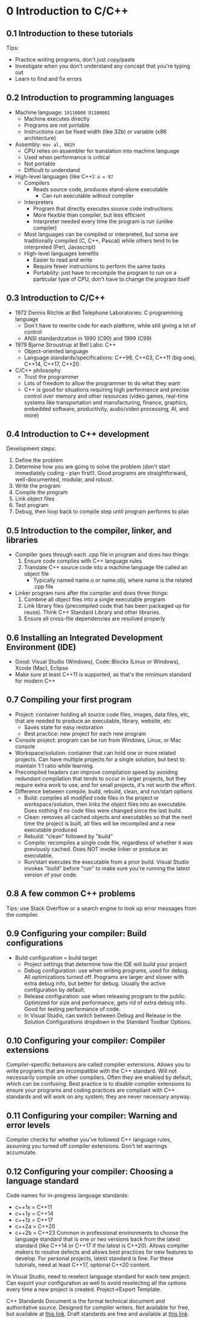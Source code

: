 # 0 Introduction to C/C++

## 0.1 Introduction to these tutorials
Tips:
- Practice writing programs, don't just copy/paste
- Investigate when you don't understand any concept that you're typing out
- Learn to find and fix errors

## 0.2 Introduction to programming languages
- Machine language: `10110000 01100001`
    - Machine executes directly
    - Programs are not portable
    - Instructions can be fixed width (like 32b) or variable (x86 architecture)
- Assembly: `mov al, 061h`
    - CPU relies on assembler for translation into machine language
    - Used when performance is critical
    - Not portable
    - Difficult to understand
- High-level languages (like C++): `a = 97`
    - Compilers
        - Reads source code, produces stand-alone executable
            - Can run executable without compiler
    - Interpreters
        - Program that directly executes source code instructions
        - More flexible than compiler, but less efficient
        - Interpreter needed every time the program is run (unlike compiler)
    - Most languages can be compiled or interpreted, but some are traditionally compiled (C, C++, Pascal) while others tend to be interpreted (Perl, Javascript)
    - High-level languages benefits
        - Easier to read and write
        - Require fewer instructions to perform the same tasks
        - Portability: just have to recompile the program to run on a particular type of CPU, don't have to change the program itself

## 0.3 Introduction to C/C++
- 1972 Dennis Ritchie at Bell Telephone Laboratories: C programming language
    - Don't have to rewrite code for each platform, while still giving a lot of control
    - ANSI standardization in 1990 (C90) and 1999 (C99)
- 1979 Bjarne Stroustrup at Bell Labs: C++
    - Object-oriented language
    - Language standards/specifications: C++98, C++03, C++11 (big one), C++14, C++17, C++20
- C/C++ philosophy
    - Trust the programmer
    - Lots of freedom to allow the programmer to do what they want
    - C++ is good for situations requiring high performance and precise control over memory and other resources (video games, real-time systems like transportation and manufacturing, finance, graphics, embedded software, productivity, audio/video processing, AI, and more)

## 0.4 Introduction to C++ development
Development steps:
1. Define the problem
1. Determine how you are going to solve the problem (don't start immediately coding - plan first!). Good programs are straightforward, well-documented, modular, and robust.
1. Write the program
1. Compile the program
1. Link object files
1. Test program
1. Debug, then loop back to compile step until program performs to plan

## 0.5 Introduction to the compiler, linker, and libraries
- Compiler goes through each .cpp file in program and does two things:
    1. Ensure code complies with C++ language rules
    1. Translate C++ source code into a machine language file called an object file
        - Typically named name.o or name.obj, where name is the related .cpp file
- Linker program runs after the compiler and does three things:
    1. Combine all object files into a single executable program
    1. Link library files (precompiled code that has been packaged up for reuse). Think C++ Standard Library and other libraries.
    1. Ensure all cross-file dependencies are resolved properly

## 0.6 Installing an Integrated Development Environment (IDE)
- Good: Visual Studio (Windows), Code::Blocks (Linux or Windows), Xcode (Mac), Eclipse
- Make sure at least C++11 is supported, as that's the minimum standard for modern C++

## 0.7 Compiling your first program
- Project: container holding all source code files, images, data files, etc, that are needed to produce an executable, library, website, etc
    - Saves state for easy restoration
    - Best practice: new project for each new program
- Console project: program can be run from Windows, Linux, or Mac console
- Workspace/solution: container that can hold one or more related projects. Can have multiple projects for a single solution, but best to maintain 1:1 ratio while learning.
- Precompiled headers can improve compilation speed by avoiding redundant compilation that tends to occur in larger projects, but they require extra work to use, and for small projects, it's not worth the effort.
- Difference between compile, build, rebuild, clean, and run/start options
    - Build: compiles all _modified_ code files in the project or workspace/solution, then links the object files into an executable. Does nothing if no code files were changed since the last build.
    - Clean: removes all cached objects and executables so that the next time the project is built, all files will be recompiled and a new executable produced
    - Rebuild: "clean" followed by "build"
    - Compile: recompiles a single code file, regardless of whether it was previously cached. Does NOT invoke linker or produce an executable.
    - Run/start executes the executable from a prior build. Visual Studio invokes "build" before "run" to make sure you're running the latest version of your code.

## 0.8 A few common C++ problems
Tips: use Stack Overflow or a search engine to look up error messages from the compiler.

## 0.9 Configuring your compiler: Build configurations
- Build configuration = build target
    - Project settings that determine how the IDE will build your project
    - Debug configuration: use when writing programs, used for debug. All optimizations turned off. Programs are larger and slower with extra debug info, but better for debug. Usually the active configuration by default.
    - Release configuration: use when releasing program to the public. Optimized for size and performance, gets rid of extra debug info. Good for testing performance of code.
    - In Visual Studio, can switch between Debug and Release in the Solution Configurations dropdown in the Standard Toolbar Options.

## 0.10 Configuring your compiler: Compiler extensions
Compiler-specific behaviors are called compiler extensions. Allows you to write programs that are incompatible with the C++ standard. Will not necessarily compile on other compilers. Often they are enabled by default, which can be confusing. Best practice is to disable compiler extensions to ensure your programs and coding practices are compliant with C++ standards and will work on any system; they are never necessary anyway.

## 0.11 Configuring your compiler: Warning and error levels
Compiler checks for whether you've followed C++ language rules, assuming you turned off compiler extensions. Don't let warnings accumulate.

## 0.12 Configuring your compiler: Choosing a language standard
Code names for in-progress language standards:
- c++1x = C++11
- c++1y = C++14
- c++1z = C++17
- c++2a = C++20
- c++2b = C++23
Common in professional environments to choose the language standard that is one or two versions back from the latest standard (like C++14 or C++17 if the latest is C++20). Allows compiler makers to resolve defects and allows best practices for new features to develop. For personal projects, latest standard is fine. For these tutorials, need at least C++17, optional C++20 content.

In Visual Studio, need to reselect language standard for each new project. Can export your configuration as well to avoid reselecting all the options every time a new project is created. Project->Export Template.

C++ Standards Document is the formal technical document and authoritative source. Designed for compiler writers. Not available for free, but available at [this link](https://isocpp.org/std/the-standard). Draft standards are free and available at [this link](https://www.open-std.org/jtc1/sc22/wg21/docs/standards).
